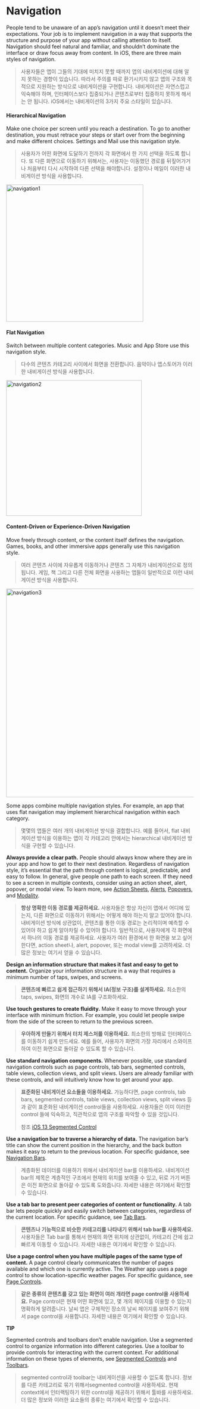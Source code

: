 # Navigation
People tend to be unaware of an app’s navigation until it doesn’t meet their expectations. Your job is to implement navigation in a way that supports the structure and purpose of your app without calling attention to itself. Navigation should feel natural and familiar, and shouldn’t dominate the interface or draw focus away from content. In iOS, there are three main styles of navigation.

> 사용자들은 앱이 그들의 기대에 미치지 못할 때까지 앱의 내비게이션에 대해 알지 못하는 경향이 있습니다. 따라서 주의를 따로 환기시키지 않고 앱의 구조와 목적으로 지원하는 방식으로 내비게이션을 구현합니다. 내비게이션은 자연스럽고 익숙해야 하며, 인터페이스보다 집중되거나 콘텐츠로부터 집중하지 못하게 해서는 안 됩니다. iOS에서는 내비게이션의 3가지 주요 스타일이 있습니다.



#### Hierarchical Navigation

Make one choice per screen until you reach a destination. To go to another destination, you must retrace your steps or start over from the beginning and make different choices. Settings and Mail use this navigation style.

> 사용자가 어떤 화면에 도달하기 전까지 각 화면에서 한 가지 선택을 하도록 합니다. 또 다른 화면으로 이동하기 위해서는, 사용자는 이동했던 경로를 뒤짚어가거나 처음부터 다시 시작하여 다른 선택을 해야합니다. 설정이나 메일이 이러한 내비게이션 방식을 사용합니다.

<img width="368" alt="navigation1" src="https://user-images.githubusercontent.com/40762111/74616192-bea32400-5169-11ea-9ed9-72e1603454a4.png">

#### Flat Navigation

Switch between multiple content categories. Music and App Store use this navigation style.

> 다수의 콘텐츠 카테고리 사이에서 화면을 전환합니다. 음악이나 앱스토어가 이러한 내비게이션 방식을 사용합니다.

<img width="364" alt="navigation2" src="https://user-images.githubusercontent.com/40762111/74616190-be0a8d80-5169-11ea-841f-0876afcf97c2.png">



#### Content-Driven or Experience-Driven Navigation

Move freely through content, or the content itself defines the navigation. Games, books, and other immersive apps generally use this navigation style.

> 여러 콘텐츠 사이에 자유롭게 이동하거나 콘텐츠 그 자체가 내비게이션으로 정의됩니다. 게임, 책 그리고 다른 전체 화면을 사용하는 앱들이 일반적으로 이런 내비게이션 방식을 사용합니다.

<img width="560" alt="navigation3" src="https://user-images.githubusercontent.com/40762111/74616185-bba83380-5169-11ea-91a1-16e9c4311b57.png">

Some apps combine multiple navigation styles. For example, an app that uses flat navigation may implement hierarchical navigation within each category.

> 몇몇의 앱들은 여러 개의 내비게이션 방식을 결합합니다. 예를 들어서, flat 내비게이션 방식을 이용하는 앱이 각 카테고리 안에서는 hierarchical 내비게이션 방식을 구현할 수 있습니다.



**Always provide a clear path.** People should always know where they are in your app and how to get to their next destination. Regardless of navigation style, it’s essential that the path through content is logical, predictable, and easy to follow. In general, give people one path to each screen. If they need to see a screen in multiple contexts, consider using an action sheet, alert, popover, or modal view. To learn more, see [Action Sheets](https://github.com/jum0/Human-Interface-Guidelines/tree/master/Views/Action%20Sheets), [Alerts](https://github.com/jum0/Human-Interface-Guidelines/tree/master/Views/Alerts), [Popovers](https://developer.apple.com/design/human-interface-guidelines/ios/views/popovers/), and [Modality](https://github.com/jum0/Human-Interface-Guidelines/tree/master/App%20Architecture/Modality).

> **항상 명확한 이동 경로를 제공하세요.** 사용자들은 항상 자신이 앱에서 어디에 있는지, 다른 화면으로 이동하기 위해서는 어떻게 해야 하는지 알고 있어야 합니다. 내비게이션 방식에 상관없이, 콘텐츠를 통한 이동 경로는 논리적이며 예측할 수 있어야 하고 쉽게 알아차릴 수 있어야 합니다. 일반적으로, 사용자에게 각 화면에서 하나의 이동 경로를 제공하세요. 사용자가 여러 환경에서 한 화면을 보고 싶어 한다면, action sheet나, alert, popover, 또는 modal view를 고려하세요. 더 많은 정보는 여기서 얻을 수 있습니다.



**Design an information structure that makes it fast and easy to get to content.** Organize your information structure in a way that requires a minimum number of taps, swipes, and screens.

> **콘텐츠에 빠르고 쉽게 접근하기 위해서 IA(정보 구조)를 설계하세요.** 최소한의 taps, swipes, 화면의 개수로 IA를 구조화하세요. 



**Use touch gestures to create fluidity.** Make it easy to move through your interface with minimum friction. For example, you could let people swipe from the side of the screen to return to the previous screen.

> **우아하게 만들기 위해서 터치 제스처를 이용하세요.** 최소한의 방해로 인터페이스를 이동하기 쉽게 만드세요. 예를 들어, 사용자가 화면의 가장 자리에서 스와이프 하여 이전 화면으로 돌아갈 수 있도록 할 수 있습니다.



**Use standard navigation components.** Whenever possible, use standard navigation controls such as page controls, tab bars, segmented controls, table views, collection views, and split views. Users are already familiar with these controls, and will intuitively know how to get around your app.

> **표준화된 내비게이션 요소들을 이용하세요.** 가능하다면, page controls, tab bars, segmented controls, table views, collection views, split views 등과 같이 표준화된 내비게이션 control들을 사용하세요. 사용자들은 이미 이러한 control 들에 익숙하고, 직관적으로 앱의 구조를 파악할 수 있을 것입니다.
>
> 참조 [iOS 13 Segmented Control](https://packages.framer.com/package/tes/ios-13-segmented-control)



**Use a navigation bar to traverse a hierarchy of data.** The navigation bar’s title can show the current position in the hierarchy, and the back button makes it easy to return to the previous location. For specific guidance, see [Navigation Bars](https://github.com/jum0/Human-Interface-Guidelines/tree/master/Bars/Navigation%20Bars).

> 계층화된 데이터를 이용하기 위해서 내비게이션 bar를 이용하세요. 내비게이션 bar의 제목은 계층적인 구조에서 현재의 위치를 보여줄 수 있고, 뒤로 가기 버튼은 이전 화면으로 돌아갈 수 있도록 도와줍니다. 자세한 내용은 여기에서 확인할 수 있습니다.



**Use a tab bar to present peer categories of content or functionality.** A tab bar lets people quickly and easily switch between categories, regardless of the current location. For specific guidance, see [Tab Bars](https://github.com/jum0/Human-Interface-Guidelines/tree/master/Bars/Tab%20Bars).

> **콘텐츠나 기능적으로 비슷한 카테고리를 나타내기 위해서 tab bar를 사용하세요.** 사용자들은 Tab bar를 통해서 현재의 화면 위치에 상관없이, 카테고리 간에 쉽고 빠르게 이동할 수 있습니다. 자세한 내용은 여기에서 확인할 수 있습니다.



**Use a page control when you have multiple pages of the same type of content.** A page control clearly communicates the number of pages available and which one is currently active. The Weather app uses a page control to show location-specific weather pages. For specific guidance, see [Page Controls](https://developer.apple.com/design/human-interface-guidelines/ios/controls/page-controls/).

> **같은 종류의 콘텐츠를 갖고 있는 화면이 여러 개라면 page control을 사용하세요.** Page control은 현재 어떤 화면에 있고, 몇 개의 페이지를 이용할 수 있는지 명확하게 알려줍니다. 날씨 앱은 구체적인 장소의 날씨 페이지를 보여주기 위해서 page control을 사용합니다. 자세한 내용은 여기에서 확인할 수 있습니다.



**TIP** 

Segmented controls and toolbars don’t enable navigation. Use a segmented control to organize information into different categories. Use a toolbar to provide controls for interacting with the current context. For additional information on these types of elements, see [Segmented Controls](https://developer.apple.com/design/human-interface-guidelines/ios/controls/segmented-controls/) and [Toolbars](https://developer.apple.com/design/human-interface-guidelines/ios/bars/toolbars/).

> segmented control과 toolbar는 내비게이션을 사용할 수 없도록 합니다. 정보를 다른 카테고리로 묶기 위해서segmented control을 사용하세요. 현재 context에서 인터랙팅하기 위한 control을 제공하기 위해서 툴바를 사용하세요. 더 많은 정보와 이러한 요소들의 종류는 여기에서 확인할 수 있습니다.